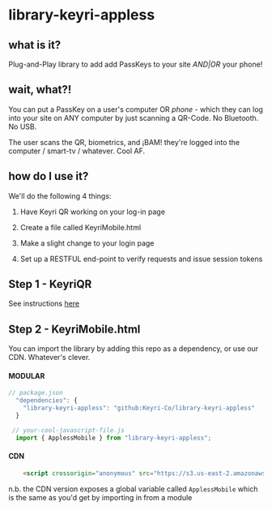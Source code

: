 # library-keyri-appless

## what is it?

Plug-and-Play library to add add PassKeys to your site *AND|OR* your phone!

## wait, what?!

You can put a PassKey on a user's computer OR *phone* - which they can log into your site on ANY computer by just scanning a QR-Code. No Bluetooth. No USB.

The user scans the QR, biometrics, and ¡BAM! they're logged into the computer / smart-tv / whatever. Cool AF.

## how do I use it?

We'll do the following 4 things:

1. Have Keyri QR working on your log-in page

2. Create a file called KeyriMobile.html

3. Make a slight change to your login page

4. Set up a RESTFUL end-point to verify requests and issue session tokens

## Step 1 - KeyriQR

See instructions [here](https://www.google.com)

## Step 2 - KeyriMobile.html

You can import the library by adding this repo as a dependency, or use our CDN. Whatever's clever.

#### MODULAR

```js
// package.json
  "dependencies": {
    "library-keyri-appless": "github:Keyri-Co/library-keyri-appless"
  }
```

```js
 // your-cool-javascript-file.js
  import { ApplessMobile } from "library-keyri-appless";
```


#### CDN
```html
    <script crossorigin="anonymous" src="https://s3.us-east-2.amazonaws.com/static.keyri.com/library-keyri-connect/appless-mobile.min.js" integrity="sha384-k0cE1MgO+mFU3FwYIgu0GjXibSVfPUg4n4hsOxYysg1K8MCW9spdIlr35FdwWK1T" ></script>
```

n.b. the CDN version exposes a global variable called `ApplessMobile` which is the same as you'd get by importing in from a module

